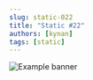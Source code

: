 ```yaml
---
slug: static-022
title: "Static #22"
authors: [kynan]
tags: [static]
---
```


![Example banner](/img/stories/static_new/022.png)
